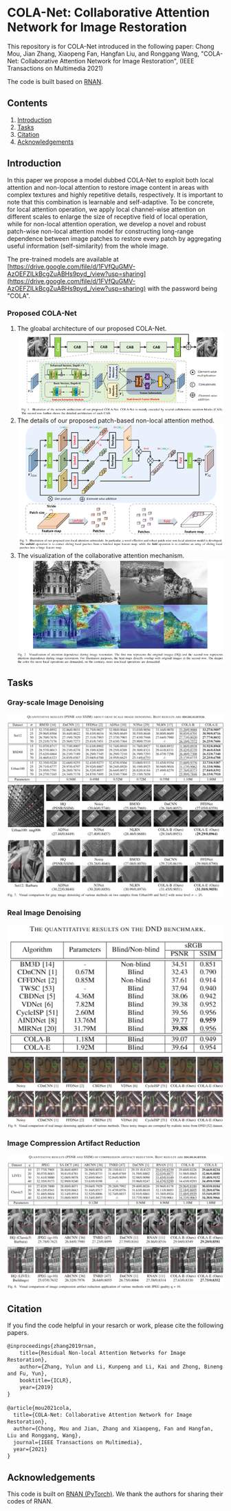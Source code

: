# COLA-Net: Collaborative Attention Network for Image Restoration
This repository is for COLA-Net introduced in the following paper:
Chong Mou, Jian Zhang, Xiaopeng Fan, Hangfan Liu, and Ronggang Wang, "COLA-Net: Collaborative Attention Network for Image Restoration", (IEEE Transactions on Multimedia 2021)

The code is built based on [RNAN](https://github.com/yulunzhang/RNAN).
## Contents
1. [Introduction](#Introduction)
2. [Tasks](#Tasks)
3. [Citation](#Citation)
4. [Acknowledgements](#Acknowledgements)
## Introduction
In this paper we propose a model dubbed COLA-Net to exploit both local attention and non-local attention to restore image content in areas with complex textures and highly repetitive details, respectively. It is important to note that this combination is learnable and self-adaptive. To be concrete, for local attention operation, we apply local channel-wise attention on different scales to enlarge the size of receptive field of local operation, while for non-local attention operation, we develop a novel and robust patch-wise non-local attention model for constructing long-range dependence between image patches to restore every patch by aggregating useful information (self-similarity) from the whole image.

The pre-trained models are available at [https://drive.google.com/file/d/1FVfQuGMV-AzOEFZILkBcgZuABHs9pyd_/view?usp=sharing](https://drive.google.com/file/d/1FVfQuGMV-AzOEFZILkBcgZuABHs9pyd_/view?usp=sharing) with the password being "COLA".
### Proposed COLA-Net
1. The gloabal architecture of our proposed COLA-Net.
![Network](/Figs/network.PNG)
2. The details of our proposed patch-based non-local attention method.
![Patch-based Non-local Method](/Figs/nl.PNG)
3. The visualization of the collaborative attention mechanism.
![Adaptive selection between local and non-local attention](/Figs/heat.PNG)
## Tasks
### Gray-scale Image Denoising 
![PSNR_DN_Gray](/Figs/PSNR_DN_Gray.PNG)
![Visual_DN_Gray](/Figs/Visual_DN_Gray.PNG)
### Real Image Denoising 
![PSNR_DN_Gray](/Figs/PSNR_DN_Real.PNG)
![Visual_DN_Gray](/Figs/Visual_DN_Real.PNG)
### Image Compression Artifact Reduction  
![PSNR_DN_Gray](/Figs/PSNR_CAR.PNG)
![Visual_DN_Gray](/Figs/Visual_CAR.PNG)
## Citation
If you find the code helpful in your resarch or work, please cite the following papers.
```
@inproceedings{zhang2019rnan,
    title={Residual Non-local Attention Networks for Image Restoration},
    author={Zhang, Yulun and Li, Kunpeng and Li, Kai and Zhong, Bineng and Fu, Yun},
    booktitle={ICLR},
    year={2019}
}

@article{mou2021cola,
  title={COLA-Net: Collaborative Attention Network for Image Restoration},
  author={Chong, Mou and Jian, Zhang and Xiaopeng, Fan and Hangfan, Liu and Ronggang, Wang},
  journal={IEEE Transactions on Multimedia},
  year={2021}
}
```
## Acknowledgements
This code is built on [RNAN (PyTorch)](https://github.com/yulunzhang/RNAN). We thank the authors for sharing their codes of RNAN.
